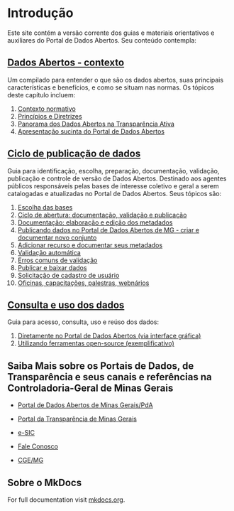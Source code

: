 # Introdução

Este site contém a versão corrente dos guias e materiais orientativos e auxiliares do Portal de Dados Abertos. Seu conteúdo contempla:

## [Dados Abertos - contexto](https://transparencia-mg.github.io/manual-dados-mg/0.1/1.%20Dados%20Abertos%20-%20contexto/000_dados_abertos/)

Um compilado para entender o que são os dados abertos, suas principais características e benefícios, e como se situam nas normas. Os tópicos deste capítulo incluem: 

1. [Contexto normativo](https://transparencia-mg.github.io/manual-dados-mg/0.1/1.%20Dados%20Abertos%20-%20contexto/001_normas_legais/)
1. [Princípios e Diretrizes](https://transparencia-mg.github.io/manual-dados-mg/0.1/1.%20Dados%20Abertos%20-%20contexto/002_principios_diretrizes/)
1. [Panorama dos Dados Abertos na Transparência Ativa](https://transparencia-mg.github.io/manual-dados-mg/0.1/1.%20Dados%20Abertos%20-%20contexto/003_panorama_transparencia_ativa/)
1. [Apresentação sucinta do Portal de Dados Abertos](https://transparencia-mg.github.io/manual-dados-mg/0.1/1.%20Dados%20Abertos%20-%20contexto/004_portal_de_dados_abertos/)

## [Ciclo de publicação de dados](https://transparencia-mg.github.io/manual-dados-mg/0.1/2.%20Ciclo%20de%20publica%C3%A7%C3%A3o%20de%20dados/005_escolha_das_bases/)

Guia para identificação, escolha, preparação, documentação, validação, publicação e controle de versão de Dados Abertos. Destinado aos agentes públicos responsáveis pelas bases de interesse coletivo e geral a serem catalogadas e atualizadas no Portal de Dados Abertos. Seus tópicos são:

1. [Escolha das bases](https://transparencia-mg.github.io/manual-dados-mg/0.1/2.%20Ciclo%20de%20publica%C3%A7%C3%A3o%20de%20dados/005_escolha_das_bases/)
1. [Ciclo de abertura: documentação, validação e publicação](https://transparencia-mg.github.io/manual-dados-mg/0.1/2.%20Ciclo%20de%20publica%C3%A7%C3%A3o%20de%20dados/006_etapas_abertura/)
1. [Documentação: elaboração e edição dos metadados](https://transparencia-mg.github.io/manual-dados-mg/0.1/2.%20Ciclo%20de%20publica%C3%A7%C3%A3o%20de%20dados/007_documentacao/)
1. [Publicando dados no Portal de Dados Abertos de MG - criar e documentar novo conjunto](https://transparencia-mg.github.io/manual-dados-mg/0.1/2.%20Ciclo%20de%20publica%C3%A7%C3%A3o%20de%20dados/008_conjunto/)
1. [Adicionar recurso e documentar seus metadados](https://transparencia-mg.github.io/manual-dados-mg/0.1/2.%20Ciclo%20de%20publica%C3%A7%C3%A3o%20de%20dados/009_recurso/)
1. [Validação automática](https://transparencia-mg.github.io/manual-dados-mg/0.1/2.%20Ciclo%20de%20publica%C3%A7%C3%A3o%20de%20dados/010_validacao/)
1. [Erros comuns de validação](https://transparencia-mg.github.io/manual-dados-mg/0.1/2.%20Ciclo%20de%20publica%C3%A7%C3%A3o%20de%20dados/011_erros_comuns_validacao/)
1. [Publicar e baixar dados](https://transparencia-mg.github.io/manual-dados-mg/0.1/2.%20Ciclo%20de%20publica%C3%A7%C3%A3o%20de%20dados/012_publicar_baixar/)
1. [Solicitação de cadastro de usuário](https://transparencia-mg.github.io/manual-dados-mg/0.1/2.%20Ciclo%20de%20publica%C3%A7%C3%A3o%20de%20dados/015_solicitacao_cadastro/) 
1. [Oficinas, capacitações, palestras, webnários](https://transparencia-mg.github.io/manual-dados-mg/0.1/2.%20Ciclo%20de%20publica%C3%A7%C3%A3o%20de%20dados/016_semana_controle/)

## [Consulta e uso dos dados](https://transparencia-mg.github.io/manual-dados-mg/0.1/3.%20Consulta%20e%20uso%20dos%20dados/017_acesso_consulta_portal-CLI_API/) 

Guia para acesso, consulta, uso e reúso dos dados:

1. [Diretamente no Portal de Dados Abertos (via interface gráfica)](https://transparencia-mg.github.io/manual-dados-mg/0.1/3.%20Consulta%20e%20uso%20dos%20dados/018_acesso_consulta_portal_GUI/)
1. [Utilizando ferramentas open-source (exemplificativo)](https://transparencia-mg.github.io/manual-dados-mg/0.1/3.%20Consulta%20e%20uso%20dos%20dados/017_acesso_consulta_portal-CLI_API/)

## Saiba Mais sobre os Portais de Dados, de Transparência e seus canais e referências na Controladoria-Geral de Minas Gerais

- [Portal de Dados Abertos de Minas Gerais/PdA](https://dados.mg.gov.br/about)

- [Portal da Transparência de Minas Gerais](https://www.transparencia.mg.gov.br/)

- [e-SIC](https://acessoainformacao.mg.gov.br/sistema/site/index.aspx) 

- [Fale Conosco](https://www.transparencia.mg.gov.br/faleconosco) 

- [CGE/MG](https://www.cge.mg.gov.br/)

## Sobre o MkDocs

For full documentation visit [mkdocs.org](https://www.mkdocs.org).

